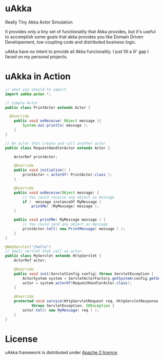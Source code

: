 uAkka
=====

Really Tiny Akka Actor Simulation

It provides only a tiny set of functionality that Akka provides, but it's useful to accomplish some goals that akka provides you like Domain Driven Developement, low coupling code and distributed business logic.

uAkka have no intent to provide all Akka funcionality. I just fill a lil' gap I faced on my personal projects.

uAkka in Action
=====

```java
// what you should to import
import uakka.actor.*;

// Simple Actor
public class PrintActor extends Actor {

  @Override
	public void onReceive( Object message ){
		System.out.println( message );
	}
}

// An actor that create and call another actor
public class RequestHandlerActor extends Actor {

	ActorRef printActor;

	@Override
	public void initialize() {
		printActor = actorOf( PrintActor.class );
	}

	@Override
	public void onReceive(Object message) {
		// You could receive any object as message
		if (  message instanceOf MyMessage )
			printMe( (MyMessage) message );
	}

	public void printMe( MyMessage message ) {
		// You could send any object as message
		printActor.tell( new PrintMessage( message ) );
	}
}

@WebServlet("/hello")
// Small servlet that call an actor
public class MyServlet extends HttpServlet {
	ActorRef actor;

	@Override
	public void init(ServletConfig config) throws ServletException {
		ActorSystem system = ServletActorFactory.getSystem(config.getServletContext());
		actor = system.actorOf(RequestHandlerActor.class);
	}
	
	@Override
	protected void service(HttpServletRequest req, HttpServletResponse resp)
			throws ServletException, IOException {
		actor.tell( new MyMessage( req ) );
	}
}
```

License
=====

uAkka framework is distributed under [Apache 2 licence](http://www.apache.org/licenses/LICENSE-2.0.html).
